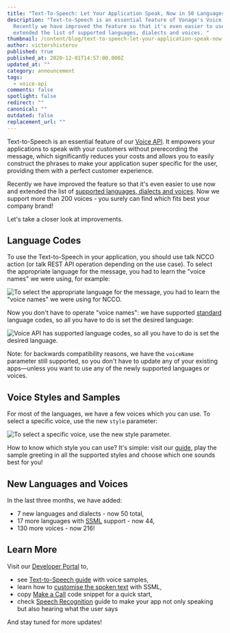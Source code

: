 ```yaml
---
title: "Text-To-Speech: Let Your Application Speak, Now in 50 Languages!"
description: "Text-to-Speech is an essential feature of Vonage's Voice API.
  Recently we have improved the feature so that it's even easier to use now and
  extended the list of supported languages, dialects and voices. "
thumbnail: /content/blog/text-to-speech-let-your-application-speak-now-in-50-languages/texttospeech-1200x600.png
author: victorshisterov
published: true
published_at: 2020-12-01T14:57:00.000Z
updated_at: ""
category: announcement
tags:
  - voice-api
comments: false
spotlight: false
redirect: ""
canonical: ""
outdated: false
replacement_url: ""
---
```

Text-to-Speech is an essential feature of our [Voice API](https://www.vonage.com/communications-apis/voice/). It empowers your applications to speak with your customers without prerecording the message, which significantly reduces your costs and allows you to easily construct the phrases to make your application super specific for the user, providing them with a perfect customer experience.

Recently we have improved the feature so that it's even easier to use now and extended the list of [supported languages, dialects and voices](https://developer.nexmo.com/voice/voice-api/guides/text-to-speech#supported-languages). Now we support more than 200 voices - you surely can find which fits best your company brand!

Let's take a closer look at improvements.

## Language Codes

To use the Text-to-Speech in your application, you should use talk NCCO action (or talk REST API operation depending on the use case). To select the appropriate language for the message, you had to learn the "voice names" we were using, for example:

![To select the appropriate language for the message, you had to learn the "voice names" we were using for NCCO.](/content/blog/text-to-speech-let-your-application-speak-now-in-50-languages/victor1.png)

Now you don't have to operate "voice names": we have supported [standard](https://tools.ietf.org/html/bcp47) language codes, so all you have to do is set the desired language:

![Voice API has supported language codes, so all you have to do is set the desired language.](/content/blog/text-to-speech-let-your-application-speak-now-in-50-languages/victor2.png)

Note: for backwards compatibility reasons, we have the `voiceName` parameter still supported, so you don't have to update any of your existing apps—unless you want to use any of the newly supported languages or voices.

## Voice Styles and Samples

For most of the languages, we have a few voices which you can use. To select a specific voice, use the new `style` parameter:

![To select a specific voice, use the new style parameter.](/content/blog/text-to-speech-let-your-application-speak-now-in-50-languages/victor3.png)

How to know which style you can use? It's simple: visit our [guide](https://developer.nexmo.com/voice/voice-api/guides/text-to-speech#supported-languages), play the sample greeting in all the supported styles and choose which one sounds best for you!

## New Languages and Voices

In the last three months, we have added:

* 7 new languages and dialects - now 50 total,
* 17 more languages with [SSML](https://developer.nexmo.com/voice/voice-api/guides/customizing-tts) support - now 44,
* 130 more voices - now 216!

## Learn More

Visit our [Developer Portal](https://developer.nexmo.com/voice/voice-api) to,

* see [Text-to-Speech guide](https://developer.nexmo.com/voice/voice-api/guides/text-to-speech) with voice samples,
* learn how to [customise the spoken text](https://developer.nexmo.com/voice/voice-api/guides/customizing-tts) with SSML,
* copy [Make a Call](https://developer.nexmo.com/voice/voice-api/code-snippets/make-an-outbound-call-with-ncco) code snippet for a quick start,
* check [Speech Recognition](https://developer.nexmo.com/voice/voice-api/guides/asr) guide to make your app not only speaking but also hearing what the user says

And stay tuned for more updates!